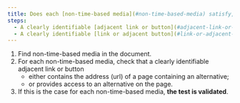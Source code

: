 ```yaml
---
title: Does each [non-time-based media](#non-time-based-media) satisfy, if necessary, one of these conditions (excluding special cases)?
steps:
  - A clearly identifiable [adjacent link or button](#adjacent-link-or-button) leads to a page containing an alternative.
  - A clearly identifiable [link or adjacent button](#link-or-adjacent-button) leads to an alternative on the page.
---
```


1. Find non-time-based media in the document.
2. For each non-time-based media, check that a clearly identifiable adjacent link or button
   - either contains the address (url) of a page containing an alternative;
   - or provides access to an alternative on the page.
3. If this is the case for each non-time-based media, **the test is validated**.
